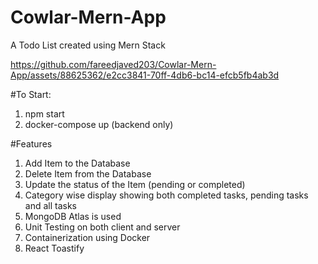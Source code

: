 # Cowlar-Mern-App

A Todo List created using Mern Stack

https://github.com/fareedjaved203/Cowlar-Mern-App/assets/88625362/e2cc3841-70ff-4db6-bc14-efcb5fb4ab3d

#To Start:

1) npm start
2) docker-compose up (backend only)

#Features

1) Add Item to the Database
2) Delete Item from the Database
3) Update the status of the Item (pending or completed)
4) Category wise display showing both completed tasks, pending tasks and all tasks
5) MongoDB Atlas is used
6) Unit Testing on both client and server
7) Containerization using Docker
8) React Toastify


